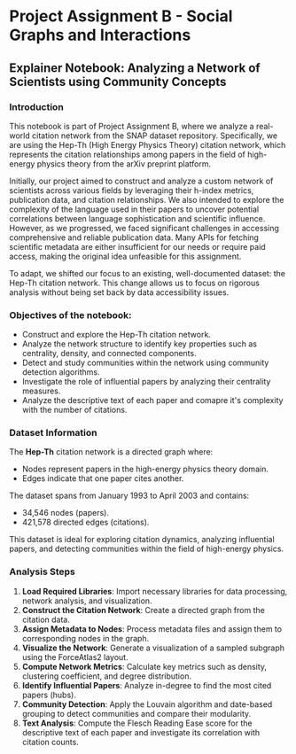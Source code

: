 # Project Assignment B - Social Graphs and Interactions

## Explainer Notebook: Analyzing a Network of Scientists using Community Concepts

### Introduction

This notebook is part of Project Assignment B, where we analyze a real-world citation network from the SNAP dataset repository. Specifically, we are using the Hep-Th (High Energy Physics Theory) citation network, which represents the citation relationships among papers in the field of high-energy physics theory from the arXiv preprint platform.

Initially, our project aimed to construct and analyze a custom network of scientists across various fields by leveraging their h-index metrics, publication data, and citation relationships. We also intended to explore the complexity of the language used in their papers to uncover potential correlations between language sophistication and scientific influence. However, as we progressed, we faced significant challenges in accessing comprehensive and reliable publication data. Many APIs for fetching scientific metadata are either insufficient for our needs or require paid access, making the original idea unfeasible for this assignment.

To adapt, we shifted our focus to an existing, well-documented dataset: the Hep-Th citation network. This change allows us to focus on rigorous analysis without being set back by data accessibility issues.

### Objectives of the notebook:

- Construct and explore the Hep-Th citation network.
- Analyze the network structure to identify key properties such as centrality, density, and connected components.
- Detect and study communities within the network using community detection algorithms.
- Investigate the role of influential papers by analyzing their centrality measures.
- Analyze the descriptive text of each paper and comapre it's complexity with the number of citations.

### Dataset Information

The **Hep-Th** citation network is a directed graph where:
- Nodes represent papers in the high-energy physics theory domain.
- Edges indicate that one paper cites another.

The dataset spans from January 1993 to April 2003 and contains:
- 34,546 nodes (papers).
- 421,578 directed edges (citations).

This dataset is ideal for exploring citation dynamics, analyzing influential papers, and detecting communities within the field of high-energy physics.

### Analysis Steps

1. **Load Required Libraries**: Import necessary libraries for data processing, network analysis, and visualization.
2. **Construct the Citation Network**: Create a directed graph from the citation data.
3. **Assign Metadata to Nodes**: Process metadata files and assign them to corresponding nodes in the graph.
4. **Visualize the Network**: Generate a visualization of a sampled subgraph using the ForceAtlas2 layout.
5. **Compute Network Metrics**: Calculate key metrics such as density, clustering coefficient, and degree distribution.
6. **Identify Influential Papers**: Analyze in-degree to find the most cited papers (hubs).
7. **Community Detection**: Apply the Louvain algorithm and date-based grouping to detect communities and compare their modularity.
8. **Text Analysis**: Compute the Flesch Reading Ease score for the descriptive text of each paper and investigate its correlation with citation counts.
